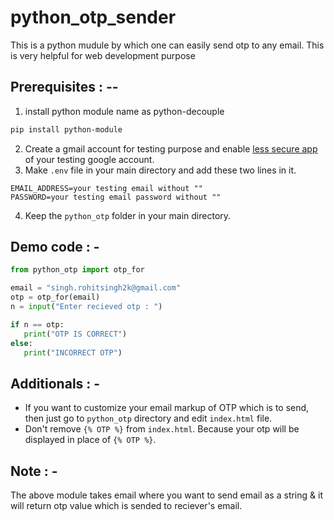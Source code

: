 # python_otp_sender
This is a python mudule by which one can easily send otp to any email. 
This is very helpful for web development purpose

## Prerequisites : --
1. install python module name as python-decouple
 ```bash
 pip install python-module
  ```
2. Create a gmail account for testing purpose and enable [less secure app](https://myaccount.google.com/lesssecureapps?pli=1&rapt=AEjHL4NKHRfdHXxmxYgD6LATUhs6N6ww0sBX4aegeZFXtLmr_eZnEznzem-MKdS-PWBon8Nxo0ocZ3UZYJsm5aqb9VhvKlxayg) of your testing google account.
3. Make `.env` file in your main directory and add these two lines in it.
 ```
 EMAIL_ADDRESS=your testing email without ""
 PASSWORD=your testing email password without ""
 ```
4. Keep the `python_otp` folder in your main directory.

## Demo code : -
```python
from python_otp import otp_for

email = "singh.rohitsingh2k@gmail.com"
otp = otp_for(email)
n = input("Enter recieved otp : ")

if n == otp:
   print("OTP IS CORRECT")
else:
   print("INCORRECT OTP")
```
## Additionals : -
* If you want to customize your email markup of OTP which is to send, then just go to `python_otp` directory and edit `index.html` file.
* Don't remove `{% OTP %}` from `index.html`. Because your otp will be displayed in place of `{% OTP %}`.
## Note : -

The above module takes email where you want to send email as a string & it will return otp value which is sended to reciever's email.



